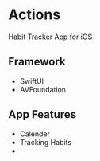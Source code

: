 # Actions

Habit Tracker App for iOS

## Framework

* SwiftUI
* AVFoundation

## App Features 

 * Calender
 * Tracking Habits
 *  
